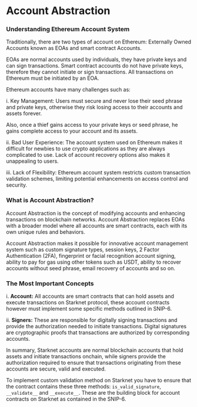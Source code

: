 # Account Abstraction

### Understanding Ethereum Account System

Traditionally, there are two types of account on Ethereum: Externally Owned Accounts known as EOAs and smart contract Accounts.

EOAs are normal accounts used by individuals, they have private keys and can sign transactions. Smart contract accounts do not have private keys, therefore they cannot initiate or sign transactions. All transactions on Ethereum must be initiated by an EOA.

Ethereum accounts have many challenges such as:

i. Key Management: Users must secure and never lose their seed phrase and private keys, otherwise they risk losing access to their accounts and assets forever. 

Also, once a thief gains access to your private keys or seed phrase, he gains complete access to your account and its assets.

ii. Bad User Experience: The account system used on Ethereum makes it difficult for newbies to use crypto applications as they are always complicated to use. 
Lack of account recovery options also makes it unappealing to users.

iii. Lack of Flexibility: Ethereum account system restricts custom transaction validation schemes, limiting potential enhancements on access control and security.


### What is Account Abstraction?

Account Abstraction is the concept of modifying accounts and enhancing transactions on blockchain networks. 
Account Abstraction replaces EOAs with a broader model where all accounts are smart contracts, each with its own unique rules and behaviors. 

Account Abstraction makes it possible for innovative account management system such as custom signature types, session keys, 2 Factor Authentication (2FA), fingerprint or facial recognition account signing, ability to pay for gas using other tokens such as USDT, ability to recover accounts without seed phrase, email recovery of accounts and so on.

### The Most Important Concepts

i. **Account:** All accounts are smart contracts that can hold assets and execute transactions on Starknet protocol, these account contracts however must implement some specific methods outlined in SNIP-6.

ii. **Signers:** These are responsible for digitally signing transactions and provide the authorization needed to initiate transactions. 
Digital signatures are cryptographic proofs that transactions are authorized by corresponding accounts.

In summary, Starknet accounts are normal blockchain accounts that hold assets and initiate transactions onchain, while signers provide the authorization required to ensure that transactions originating from these accounts are secure, valid and executed.

To implement custom validation method on Starknet you have to ensure that the contract contains these three methods: `is_valid_signature`, `__validate__` and `__execute__`. These are the building block for account contracts on Starknet as contained in the SNIP-6.



